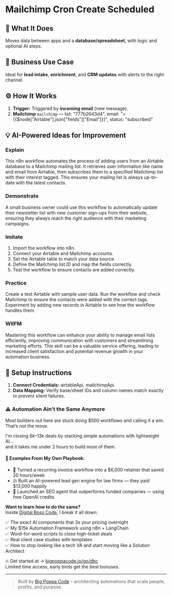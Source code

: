 # Mailchimp Cron Create Scheduled
  ## 🚀 What It Does
  Moves data between apps and a **database/spreadsheet**, with logic and optional AI steps.
  
  ## 💼 Business Use Case
  Ideal for **lead intake**, **enrichment**, and **CRM updates** with alerts to the right channel.
  
  ## ⚙️ How It Works
  1. **Trigger:** Triggered by **incoming email** (new message).
  2. **Mailchimp** `mailchimp` — list: "777b2643d4", email: "={{$node["Airtable"].json["fields"]["Email"]}}", status: "subscribed"
  
  ## 💡 AI-Powered Ideas for Improvement
  ### Explain
This n8n workflow automates the process of adding users from an Airtable database to a Mailchimp mailing list. It retrieves user information like name and email from Airtable, then subscribes them to a specified Mailchimp list with their interest tagged. This ensures your mailing list is always up-to-date with the latest contacts.

### Demonstrate
A small business owner could use this workflow to automatically update their newsletter list with new customer sign-ups from their website, ensuring they always reach the right audience with their marketing campaigns.

### Imitate
1. Import the workflow into n8n.
2. Connect your Airtable and Mailchimp accounts.
3. Set the Airtable table to match your data source.
4. Define the Mailchimp list ID and map the fields correctly.
5. Test the workflow to ensure contacts are added correctly.

### Practice
Create a test Airtable with sample user data. Run the workflow and check Mailchimp to ensure the contacts were added with the correct tags. Experiment by adding new records in Airtable to see how the workflow handles them.

### WIIFM
Mastering this workflow can enhance your ability to manage email lists efficiently, improving communication with customers and streamlining marketing efforts. This skill can be a valuable service offering, leading to increased client satisfaction and potential revenue growth in your automation business.
  
  ## 🔧 Setup Instructions
  1. **Connect Credentials:** airtableApi, mailchimpApi.
2. **Data Mapping:** Verify base/sheet IDs and column names match exactly to prevent silent failures.
  
### ⚠️ Automation Ain’t the Same Anymore

Most builders out here are stuck doing $500 workflows and calling it a win.  
That’s not the move.  

I'm closing $6k–$13k deals by stacking simple automations with lightweight AI...  
and it takes me under 2 hours to build most of them.

#### 🧠 Examples From My Own Playbook:
- 🔁 Turned a recurring invoice workflow into a $6,000 retainer that saved 20 hours/week  
- ⚖️ Built an AI-powered lead gen engine for law firms — they paid $13,000 happily  
- 🚀 Launched an SEO agent that outperforms funded companies — using free OpenAI credits  

**Want to learn how to do the same?**  
Inside [Digital Boss Code](https://bigpoppacode.io/go/dbc), I break it all down:

✅ The exact AI components that 3x your pricing overnight  
✅ My $15k Automation Framework using n8n + LangChain  
✅ Word-for-word scripts to close high-ticket deals  
✅ Real client case studies with templates  
✅ How to stop looking like a tech VA and start moving like a Solution Architect  

🔥 Get started at → [bigpoppacode.io/go/dbc](https://bigpoppacode.io/go/dbc)  
Limited time access, early birds get the best bonuses.

---
> Built by [Big Poppa Code](https://bigpoppacode.io) – architecting automations that scale people, profits, and purpose.
  